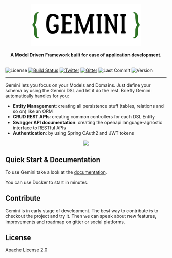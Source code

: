 <p align="center">
    <a href="https://gemini.at7.it" target="_blank"><img src="./gemini_logo.png" height="130" alt="Gemini Logo"></a>
    <br />
    <br />
    <b>A Model Driven Framework built for ease of application development.</b>
    <br />
    <br />
</p>

![License](https://img.shields.io/github/license/h4t0n/gemini.svg)
[![Build Status](https://travis-ci.org/gemini-projects/gemini.svg?branch=master)](https://travis-ci.org/gemini-projects/gemini)
[![Twitter](https://img.shields.io/badge/Twitter-@h4t0n-blue.svg?style=flat)](http://twitter.com/h4t0n)
[![Gitter](https://img.shields.io/gitter/room/gemini-framework/general)](https://gitter.im/gemini-framework/general)
![Last Commit](https://img.shields.io/github/last-commit/h4t0n/gemini.svg)
![Version](https://img.shields.io/github/release/h4t0n/gemini)
___

Gemini lets you focus on your Models and Domains. Just define your schema by using the Gemini DSL and let it do the
rest. Briefly Gemini automatically handles for you:
* **Entity Management**: creating all persistence stuff (tables, relations and so on) like an ORM
* **CRUD REST APIs**: creating common controllers for each DSL Entity
* **Swagger API documentation**: creating the openapi language-agnostic interface to RESTful APIs 
* **Authentication**: by using Spring OAuth2 and JWT tokens

<p align="center">
   <img src="./gemini_hiw.gif" height="400">
</p>


## Quick Start & Documentation
To use Gemini take a look at the [documentation](https://gemini.at7.it).

You can use Docker to start in minutes.

## Contribute
Gemini is in early stage of development. The best way to contribute is to checkout the project and try it. Then we can
speak about new features, improvements and roadmap on gitter or social platforms.

## License
Apache License 2.0
